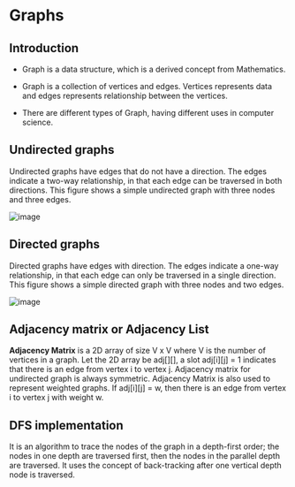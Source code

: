 # Graphs

## **Introduction**

- Graph is a data structure, which is a derived concept from Mathematics.

- Graph is a collection of vertices and edges. Vertices represents data and edges represents relationship between the vertices.

- There are different types of Graph, having different uses in computer science.

## Undirected graphs

Undirected graphs have edges that do not have a direction. The edges indicate a two-way relationship, in that each edge can be traversed in both directions. This figure shows a simple undirected graph with three nodes and three edges.

![image](https://user-images.githubusercontent.com/96246929/158007668-57ca1a82-f32f-4832-bd6b-eb469b422d53.png)

## Directed graphs

Directed graphs have edges with direction. The edges indicate a one-way relationship, in that each edge can only be traversed in a single direction. This figure shows a simple directed graph with three nodes and two edges.

![image](https://user-images.githubusercontent.com/96246929/158007699-a3af8be5-3d35-4597-ac49-57699ad8f9a8.png)

## Adjacency matrix or Adjacency List

**Adjacency Matrix** is a 2D array of size V x V where V is the number of vertices in a graph. Let the 2D array be adj[][], a slot adj[i][j] = 1 indicates that there is an edge from vertex i to vertex j. Adjacency matrix for undirected graph is always symmetric. Adjacency Matrix is also used to represent weighted graphs. If adj[i][j] = w, then there is an edge from vertex i to vertex j with weight w.

## DFS implementation

It is an algorithm to trace the nodes of the graph in a depth-first order; the nodes in one depth are traversed first, then the nodes in the parallel depth are traversed. It uses the concept of back-tracking after one vertical depth node is traversed.



